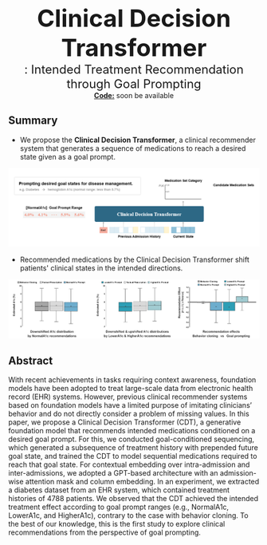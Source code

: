 <center><font size="10"><b>Clinical Decision Transformer</b> </font></center>
<center><font size="5">: Intended Treatment Recommendation through Goal Prompting</font></center>

<center> <u><b>Code:</b></u> soon be available </center>

## Summary
- We propose the **Clinical Decision Transformer**, a clinical recommender system that generates a sequence of medications to reach a desired state given as a goal prompt.

<img src=./img/cdt_overview.gif>

</br>

-  Recommended medications by the Clinical Decision Transformer shift patients' clinical states in the intended directions.

<img src=./img/site_prompting.png>

</br>

## Abstract
With recent achievements in tasks requiring context awareness, foundation models have been adopted to treat large-scale data from electronic health record (EHR) systems. However, previous clinical recommender systems based on foundation models have a limited purpose of imitating clinicians’ behavior and do not directly consider a problem of missing values. In this paper, we propose a Clinical Decision Transformer (CDT), a generative foundation model that recommends intended medications conditioned on a desired goal prompt. For this, we conducted goal-conditioned sequencing, which generated a subsequence of treatment history with prepended future goal state, and trained the CDT to model sequential medications required to reach that goal state. For contextual embedding over intra-admission and inter-admissions, we adopted a GPT-based architecture with an admission-wise attention mask and column embedding. In an experiment, we extracted a diabetes dataset from an EHR system, which contained treatment histories of 4788 patients. We observed that the CDT achieved the intended treatment effect according to goal prompt ranges (e.g., NormalA1c, LowerA1c, and HigherA1c), contrary to the case with  behavior cloning. To the best of our knowledge, this is the first study to explore clinical recommendations from the perspective of goal prompting.
